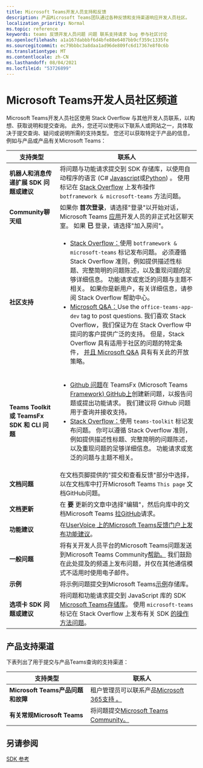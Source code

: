 ```yaml
---
title: Microsoft Teams开发人员支持和反馈
description: 产品Microsoft Teams团队通过各种反馈和支持渠道响应开发人员社区。
localization_priority: Normal
ms.topic: reference
keywords: teams 反馈开发人员问题 问题 联系支持请求 bug 参与社区讨论
ms.openlocfilehash: a1a167dabbbf6d4bfe88e6407bb9cf359c1335fe
ms.sourcegitcommit: ec79bbbc3a8daa1ad96de809fc6d17367e8f0c6b
ms.translationtype: MT
ms.contentlocale: zh-CN
ms.lasthandoff: 08/04/2021
ms.locfileid: "53726899"
---
```

# <a name="microsoft-teams-developer-community-channels"></a>Microsoft Teams开发人员社区频道

Microsoft Teams开发人员社区使用 Stack Overflow 与其他开发人员联系，以构想、获取说明和提交查询。 此外，您还可以使用以下联系人或网站之一，具体取决于提交查询、疑问或说明所需的支持类型。 您还可以获取特定于产品的信息，例如与产品或产品有关Microsoft Teams：

|            **支持类型**            |               **联系人**                                                                                  |
|-----------------------------------------------------|---------------------------------------------------------------------------------------------------------------------------------------------------------------------------------------------------------------------------------------------------------------------------------------------------------------------------------------------------------------------------------------------------------------------------------------------------------------------------------------------------|
|         **机器人和消息传递扩展 SDK 问题或建议**         | 将问题与功能请求提交到 SDK 存储库，以使用自动程序的语言 (C# [](https://github.com/Microsoft/botbuilder-dotnet/) [Javascript](https://github.com/Microsoft/botbuilder-js)或[Python](https://github.com/Microsoft/botbuilder-python)) 。 使用 标记在 [Stack Overflow](https://stackoverflow.com/questions/tagged/botframework%20microsoft-teams) 上发布操作 `botframework & microsoft-teams` 方法问题。   |
|         **Community聊天组**         |  如果你 **首次登录**，请选择"登录"以开始对话，Microsoft Teams [应用](https://gitter.im/OfficeDev/MicrosoftTeamsAppDev)开发人员的非正式社区聊天室。 如果 **已** 登录，请选择"加入房间"。      |
|            **社区支持**             |     <ul><li> [Stack Overflow：](https://stackoverflow.com/questions/tagged/microsoft-teams)使用 `botframework & microsoft-teams` 标记发布问题。 必须遵循 Stack Overflow 准则，例如提供描述性标题、完整简明的问题陈述，以及重现问题的足够详细信息。 功能请求或宽泛的问题与主题不相关。 如果你是新用户，有关详细信息，请参阅 Stack Overflow 帮助中心。 </li>                                                                                                                                                                       <li>  [Microsoft Q&A：](/answers/topics/office-teams-app-dev.html)Use the `office-teams-app-dev` tag to post questions. 我们喜欢 Stack Overflow，我们保证为在 Stack Overflow 中提问的客户提供广泛的支持。 但是，Stack Overflow 具有适用于社区的问题的特定条件， [并且 Microsoft Q&A](/answers/topics/office-teams-app-dev.html) 具有有关此的开放策略。  </li> </ul>                                                                                            |
|          **Teams Toolkit或 TeamsFx SDK 和 CLI 问题**           |     <ul><li> [Github 问题](https://github.com/OfficeDev/TeamsFx/issues)在 TeamsFx (Microsoft Teams [Framework) GitHub上](https://github.com/OfficeDev/TeamsFx)创建新问题，以报告问题或提出功能请求。 我们建议将 Github 问题用于查询并接收支持。                                    <li>  [Stack Overflow：](https://stackoverflow.com/questions/tagged/teams-toolkit)使用 `teams-toolkit` 标记发布问题。 你可以遵循 Stack Overflow 准则，例如提供描述性标题、完整简明的问题陈述，以及重现问题的足够详细信息。 功能请求或宽泛的问题与主题不相关。 </li> </ul>                                                                                            |
|  **文档问题**  |        在文档页脚提供的"提交和查看反馈"部分中选择，以在文档库中打开Microsoft Teams `This page` 文档GitHub问题。  [](https://github.com/MicrosoftDocs/msteams-docs/issues)                                                                                                                                                                                            |
|  **文档更新**           |     在 **要** 更新的文章中选择"编辑"，然后向库中的文档Microsoft Teams [拉GitHub](https://github.com/MicrosoftDocs/msteams-docs)请求。                                                                                                                                                           |
|       **功能建议**       |                                                                                                                                                                      在[UserVoice 上的Microsoft Teams反馈门户上发布功能建议](https://microsoftteams.uservoice.com/forums/555103-public-preview/category/182881-developer-platform)。                                                                                                                                                                      |
|       **一般问题**         |将有关开发人员平台的Microsoft Teams问题发送到Microsoft Teams Community[帮助。](mailto:microsoftteamsdev@microsoft.com) 我们鼓励在此处提及的频道上发布问题，并仅在其他通信模式不适用时使用电子邮件。                                                                                                                                                                      |
|        **示例**         | 将示例问题提交到Microsoft Teams[示例](https://github.com/OfficeDev/Microsoft-Teams-Samples)存储库。|
|           **选项卡 SDK 问题或建议**          |         将问题和功能请求提交到 JavaScript 库的 SDK [Microsoft Teams存储库](https://github.com/OfficeDev/microsoft-teams-library-js/issues)。 使用 `microsoft-teams` 标记在 Stack Overflow 上发布有关 SDK [的操作方法问题](https://stackoverflow.com/questions/tagged/microsoft-teams)。                                                                                                                                                                            |

## <a name="product-support-channels"></a>产品支持渠道
下表列出了用于提交与产品Teams查询的支持渠道：

|            **支持类型**            |               **联系人**                                                                                  |
|-----------------------------------------------------|---------------------------------------------------------------------------------------------------------------------------------------------------------------------------------------------------------------------------------------------------------------------------------------------------------------------------------------------------------------------------------------------------------------------------------------------------------------------------------------------------|
|         **Microsoft Teams产品问题和故障**          | 租户管理员可以联系产品[Microsoft 365支持 。](/microsoft-365/admin/contact-support-for-business-products)                                                            |
|        **有关常规Microsoft Teams**        |  将问题提交[Microsoft Teams Community。](https://answers.microsoft.com/en-us/msteams/forum)               |                                                           

## <a name="see-also"></a>另请参阅

[SDK 参考](/javascript/api/overview/msteams-client?view=msteams-client-js-latest&preserve-view=true)
